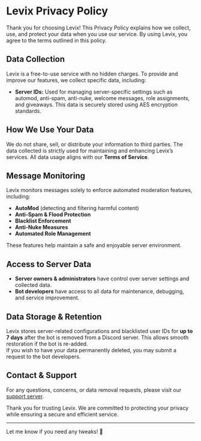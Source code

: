 # Levix Privacy Policy

Thank you for choosing Levix! This Privacy Policy explains how we collect, use, and protect your data when you use our service. By using Levix, you agree to the terms outlined in this policy.

## **Data Collection**
Levix is a free-to-use service with no hidden charges. To provide and improve our features, we collect specific data, including:

- **Server IDs:** Used for managing server-specific settings such as automod, anti-spam, anti-nuke, welcome messages, role assignments, and giveaways. This data is securely stored using AES encryption standards.

## **How We Use Your Data**
We do not share, sell, or distribute your information to third parties. The data collected is strictly used for maintaining and enhancing Levix’s services. All data usage aligns with our **Terms of Service**.

## **Message Monitoring**
Levix monitors messages solely to enforce automated moderation features, including:
- **AutoMod** (detecting and filtering harmful content)
- **Anti-Spam & Flood Protection**
- **Blacklist Enforcement**
- **Anti-Nuke Measures**
- **Automated Role Management**

These features help maintain a safe and enjoyable server environment.

## **Access to Server Data**
- **Server owners & administrators** have control over server settings and collected data.
- **Bot developers** have access to all data for maintenance, debugging, and service improvement.

## **Data Storage & Retention**
Levix stores server-related configurations and blacklisted user IDs for **up to 7 days** after the bot is removed from a Discord server. This allows smooth restoration if the bot is re-added.  
If you wish to have your data permanently deleted, you may submit a request to the bot developers.

## **Contact & Support**
For any questions, concerns, or data removal requests, please visit our [support server](https://discord.gg/invite/hindustani).

Thank you for trusting Levix. We are committed to protecting your privacy while ensuring a secure and efficient service.

---

Let me know if you need any tweaks! 🚀
